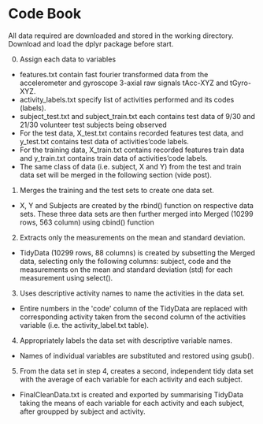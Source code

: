 # Code Book

All data required are downloaded and stored in the working directory. Download and load the dplyr package before start.

0. Assign each data to variables
- features.txt contain fast fourier transformed data from the accelerometer and gyroscope 3-axial raw signals tAcc-XYZ and tGyro-XYZ.
- activity_labels.txt specify list of activities performed and its codes (labels).
- subject_test.txt and subject_train.txt each contains test data of 9/30 and 21/30 volunteer test subjects being observed
- For the test data, X_test.txt contains recorded features test data, and y_test.txt contains test data of activities’code labels.
- For the training data, X_train.txt contains recorded features train data and y_train.txt contains train data of activities’code labels.
- The same class of data (i.e. subject, X and Y) from the test and train data set will be merged in the following section (vide post).

1. Merges the training and the test sets to create one data set.
- X, Y and Subjects are created by the rbind() function on respective data sets.
These three data sets are then further merged into Merged (10299 rows, 563 column) using cbind() function

2. Extracts only the measurements on the mean and standard deviation.
- TidyData (10299 rows, 88 columns) is created by subsetting the Merged data, selecting only the following columns: subject, code and the measurements on the mean and standard deviation (std) for each measurement using select().

3. Uses descriptive activity names to name the activities in the data set.
- Entire numbers in the 'code' column of the TidyData are replaced with corresponding activity taken from the second column of the activities variable (i.e. the activity_label.txt table).

4. Appropriately labels the data set with descriptive variable names.
- Names of individual variables are substituted and restored using gsub().

5. From the data set in step 4, creates a second, independent tidy data set with the average of each variable for each activity and each subject.
- FinalCleanData.txt is created and exported by summarising TidyData taking the means of each variable for each activity and each subject, after groupped by subject and activity.
